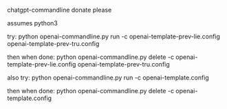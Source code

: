 chatgpt-commandline
donate please

assumes python3

try:
python openai-commandline.py run -c openai-template-prev-lie.config 
openai-template-prev-tru.config

then when done:
python openai-commandline.py delete -c openai-template-prev-lie.config 
openai-template-prev-tru.config

also try:
python openai-commandline.py run -c openai-template.config

then when done:
python openai-commandline.py delete  -c openai-template.config

